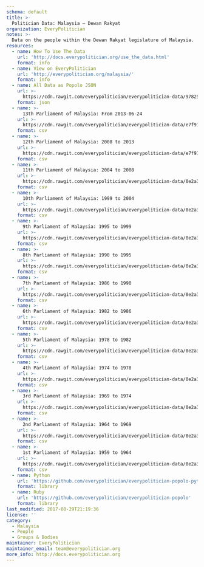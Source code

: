 ```yaml
---
schema: default
title: >-
  Politician Data: Malaysia — Dewan Rakyat
organization: EveryPolitician
notes: >-
  Data on the people within the Dewan Rakyat legislature of Malaysia.
resources:
  - name: How To Use The Data
    url: 'http://docs.everypolitician.org/use_the_data.html'
    format: info
  - name: View on EveryPolitician
    url: 'http://everypolitician.org/malaysia/'
    format: info
  - name: All Data as Popolo JSON
    url: >-
      https://cdn.rawgit.com/everypolitician/everypolitician-data/978250b8810496107ac98596414204e5bca839be/data/Malaysia/Dewan_Rakyat/ep-popolo-v1.0.json
    format: json
  - name: >-
      13th Parliament of Malaysia: From 2013-06-24
    url: >-
      https://cdn.rawgit.com/everypolitician/everypolitician-data/e7f910ea22352b3ed51547aa3df46850bfc4fee0/data/Malaysia/Dewan_Rakyat/term-13.csv
    format: csv
  - name: >-
      12th Parliament of Malaysia: 2008 to 2013
    url: >-
      https://cdn.rawgit.com/everypolitician/everypolitician-data/e7f910ea22352b3ed51547aa3df46850bfc4fee0/data/Malaysia/Dewan_Rakyat/term-12.csv
    format: csv
  - name: >-
      11th Parliament of Malaysia: 2004 to 2008
    url: >-
      https://cdn.rawgit.com/everypolitician/everypolitician-data/0e2a3210b5477b1d441cd98cf4e9283f20d8048d/data/Malaysia/Dewan_Rakyat/term-11.csv
    format: csv
  - name: >-
      10th Parliament of Malaysia: 1999 to 2004
    url: >-
      https://cdn.rawgit.com/everypolitician/everypolitician-data/0e2a3210b5477b1d441cd98cf4e9283f20d8048d/data/Malaysia/Dewan_Rakyat/term-10.csv
    format: csv
  - name: >-
      9th Parliament of Malaysia: 1995 to 1999
    url: >-
      https://cdn.rawgit.com/everypolitician/everypolitician-data/0e2a3210b5477b1d441cd98cf4e9283f20d8048d/data/Malaysia/Dewan_Rakyat/term-9.csv
    format: csv
  - name: >-
      8th Parliament of Malaysia: 1990 to 1995
    url: >-
      https://cdn.rawgit.com/everypolitician/everypolitician-data/0e2a3210b5477b1d441cd98cf4e9283f20d8048d/data/Malaysia/Dewan_Rakyat/term-8.csv
    format: csv
  - name: >-
      7th Parliament of Malaysia: 1986 to 1990
    url: >-
      https://cdn.rawgit.com/everypolitician/everypolitician-data/0e2a3210b5477b1d441cd98cf4e9283f20d8048d/data/Malaysia/Dewan_Rakyat/term-7.csv
    format: csv
  - name: >-
      6th Parliament of Malaysia: 1982 to 1986
    url: >-
      https://cdn.rawgit.com/everypolitician/everypolitician-data/0e2a3210b5477b1d441cd98cf4e9283f20d8048d/data/Malaysia/Dewan_Rakyat/term-6.csv
    format: csv
  - name: >-
      5th Parliament of Malaysia: 1978 to 1982
    url: >-
      https://cdn.rawgit.com/everypolitician/everypolitician-data/0e2a3210b5477b1d441cd98cf4e9283f20d8048d/data/Malaysia/Dewan_Rakyat/term-5.csv
    format: csv
  - name: >-
      4th Parliament of Malaysia: 1974 to 1978
    url: >-
      https://cdn.rawgit.com/everypolitician/everypolitician-data/0e2a3210b5477b1d441cd98cf4e9283f20d8048d/data/Malaysia/Dewan_Rakyat/term-4.csv
    format: csv
  - name: >-
      3rd Parliament of Malaysia: 1969 to 1974
    url: >-
      https://cdn.rawgit.com/everypolitician/everypolitician-data/0e2a3210b5477b1d441cd98cf4e9283f20d8048d/data/Malaysia/Dewan_Rakyat/term-3.csv
    format: csv
  - name: >-
      2nd Parliament of Malaysia: 1964 to 1969
    url: >-
      https://cdn.rawgit.com/everypolitician/everypolitician-data/0e2a3210b5477b1d441cd98cf4e9283f20d8048d/data/Malaysia/Dewan_Rakyat/term-2.csv
    format: csv
  - name: >-
      1st Parliament of Malaysia: 1959 to 1964
    url: >-
      https://cdn.rawgit.com/everypolitician/everypolitician-data/0e2a3210b5477b1d441cd98cf4e9283f20d8048d/data/Malaysia/Dewan_Rakyat/term-1.csv
    format: csv
  - name: Python
    url: 'https://github.com/everypolitician/everypolitician-popolo-python'
    format: library
  - name: Ruby
    url: 'https://github.com/everypolitician/everypolitician-popolo'
    format: library
last_modified: 2017-08-29T21:19:36
license: ''
category:
  - Malaysia
  - People
  - Groups & Bodies
maintainer: EveryPolitician
maintainer_email: team@everypolitician.org
more_info: http://docs.everypolitician.org
---
```


